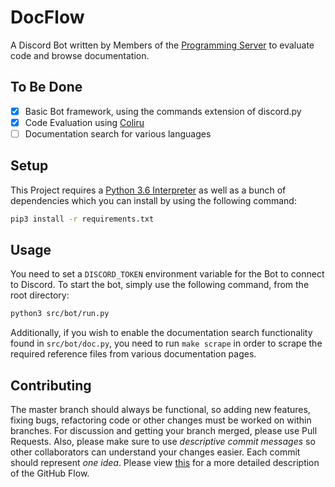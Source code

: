 # DocFlow
A Discord Bot written by Members of the [Programming Server](https://discord.gg/010z0Kw1A9ql5c1Qe) 
to evaluate code and browse documentation.

## To Be Done
- [X] Basic Bot framework, using the commands extension of discord.py
- [X] Code Evaluation using [Coliru](http://coliru.stacked-crooked.com)
- [ ] Documentation search for various languages

## Setup
This Project requires a [Python 3.6 Interpreter](https://www.python.org/downloads/) as well
as a bunch of dependencies which you can install by using the following command:
```bash
pip3 install -r requirements.txt
```

## Usage
You need to set a `DISCORD_TOKEN` environment variable for the Bot to connect to Discord. 
To start the bot, simply use the following command, from the root directory:

```bash
python3 src/bot/run.py
```

Additionally, if you wish to enable the documentation search functionality found in
`src/bot/doc.py`, you need to run `make scrape` in order to scrape the required 
reference files from various documentation pages.

## Contributing
The master branch should always be functional, so adding new features, fixing bugs,
refactoring code or other changes must be worked on within branches. 
For discussion and getting your branch merged, please use Pull Requests. 
Also, please make sure to use *descriptive commit messages* so other collaborators
can understand your changes easier. Each commit should represent *one idea*. 
Please view [this](https://guides.github.com/introduction/flow/) for a more 
detailed description of the GitHub Flow.
